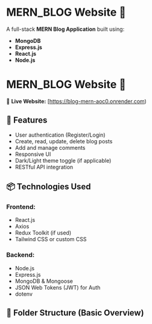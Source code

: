 # MERN_BLOG Website 📝

A full-stack **MERN Blog Application** built using:

- **MongoDB**
- **Express.js**
- **React.js**
- **Node.js**

# MERN_BLOG Website 🚀

🔗 **Live Website:** [https://blog-mern-aoc0.onrender.com)


## 🚀 Features

- User authentication (Register/Login)
- Create, read, update, delete blog posts
- Add and manage comments
- Responsive UI
- Dark/Light theme toggle (if applicable)
- RESTful API integration

## 📦 Technologies Used

### Frontend:
- React.js
- Axios
- Redux Toolkit (if used)
- Tailwind CSS or custom CSS

### Backend:
- Node.js
- Express.js
- MongoDB & Mongoose
- JSON Web Tokens (JWT) for Auth
- dotenv

## 📁 Folder Structure (Basic Overview)

